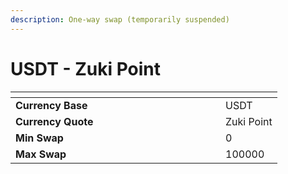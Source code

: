 ```yaml
---
description: One-way swap (temporarily suspended)
---
```


# USDT - Zuki Point

<table data-header-hidden><thead><tr><th width="320"></th><th></th></tr></thead><tbody><tr><td><strong>Currency Base</strong></td><td>USDT</td></tr><tr><td><strong>Currency Quote</strong></td><td>Zuki Point</td></tr><tr><td><strong>Min Swap</strong></td><td>0</td></tr><tr><td><strong>Max Swap</strong></td><td>100000</td></tr></tbody></table>
